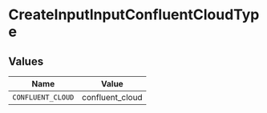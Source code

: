 # CreateInputInputConfluentCloudType


## Values

| Name              | Value             |
| ----------------- | ----------------- |
| `CONFLUENT_CLOUD` | confluent_cloud   |